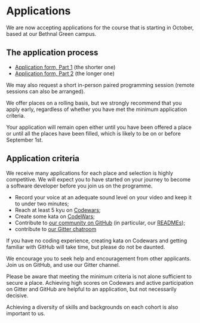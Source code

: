 # Applications

We are now accepting applications for the course that is starting in October, based at our Bethnal Green campus.

## The application process

+ [Application form, Part 1](apply1.html) (the shorter one)
+ [Application form, Part 2](apply2.html) (the longer one)

We may also request a short in-person paired programming session (remote sessions can also be arranged).

We offer places on a rolling basis, but we strongly recommend that you apply early, regardless of whether you have met the minimum application criteria. 

Your application will remain open either until you have been offered a place or until all the places have been filled, which is likely to be on or before September 1st.

## Application criteria

We receive many applications for each place and selection is highly competitive. We will expect you to have started on your journey to become a software developer before you join us on the programme.

+ Record your voice at an adequate sound level on your video and keep it to under two minutes;
+ Reach at least 5 kyu on [Codewars](http://www.codewars.com/?language=javascript);
+ Create some kata on [CodeWars](http://www.codewars.com/kata/new);
+ Contribute to [our community on GitHub](https://github.com/codingforeveryone)
(in particular, our [READMEs](https://github.com/codingforeveryone/READMEs));
+ contribute to [our Gitter chatroom](https://gitter.im/codingforeveryone)

If you have no coding experience, creating kata on Codewars and getting familiar with GitHub will take time, but please do not be daunted. 

We encourage you to seek help and encouragement from other applicants. Join us on GitHub, and use our Gitter channel.

Please be aware that meeting the minimum criteria is not alone sufficient to secure a place. Achieving high scores on Codewars and active participation on Gitter and GitHub are helpful to an application, but not necessarily decisive. 

Achieving a diversity of skills and backgrounds on each cohort is also important to us. 



